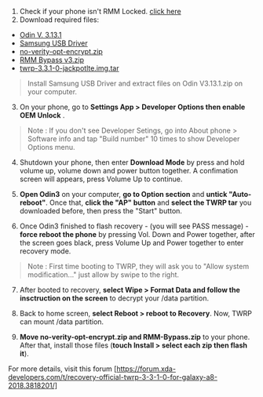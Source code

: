 1. Check if your phone isn't RMM Locked. [click here](https://forum.xda-developers.com/galaxy-a8-2018/samsung-galaxy-a8-2018-guides-news--discussion/guide-root-install-twrp-samsung-january-t3760975)
2. Download required files:
- [Odin V. 3.13.1](https://dl.sammobile.com/Odin3-v3.13.1.zip)
- [Samsung USB Driver](https://mega.nz/#!O8oA0JrR!ZsDblKeW8oWP9GvqIQFpVZrbjwxx74vakyodXuJgtfo)
- [no-verity-opt-encrypt.zip](https://build.nethunter.com/android-tools/no-verity-opt-encrypt/no-verity-opt-encrypt-6.0.zip)
- [RMM Bypass v3.zip](https://forum.xda-developers.com/attachment.php?attachmentid=4778435&d=1560792966)
- [twrp-3.3.1-0-jackpotlte.img.tar](https://eu.dl.twrp.me/jackpotlte/twrp-3.3.1-0-jackpotlte.img.tar.html)
> Install Samsung USB Driver and extract files on Odin V3.13.1.zip on your computer. 

3. On your phone, go to **Settings App > Developer Options then enable OEM Unlock** . 
>Note : If you don't see Developer Setings, go into About phone > Software info and tap "Build number" 10 times to show Developer Options menu.

4. Shutdown your phone, then enter **Download Mode** by press and hold volume up, volume down and power button together. A confimation screen will appears, press Volume Up to continue.

5. **Open Odin3** on your computer, **go to Option section** and **untick "Auto-reboot"**. Once that, **click the "AP" button** and **select the TWRP tar** you downloaded before, then press the "Start" button.

6. Once Odin3 finished to flash recovery - (you will see PASS message) - **force reboot the phone** by pressing Vol. Down and Power together, after the screen goes black, press Volume Up and Power together to enter recovery mode.
> Note : First time booting to TWRP, they will ask you to "Allow system modification..." just allow by swipe to the right.

7. After booted to recovery, **select Wipe > Format Data and follow the insctruction on the screen** to decrypt your /data partition.

8. Back to home screen,  **select Reboot > reboot to Recovery**. Now, TWRP can mount /data partition. 

9. **Move no-verity-opt-encrypt.zip and RMM-Bypass.zip** to your phone. After that, install those files (**touch Install > select each zip then flash it**).

For more details,  visit this forum [https://forum.xda-developers.com/t/recovery-official-twrp-3-3-1-0-for-galaxy-a8-2018.3818201/] 